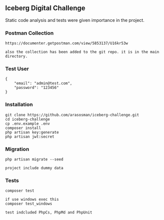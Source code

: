 ## Iceberg Digital Challenge

Static code analysis and tests were given importance in the project.

### Postman Collection
    https://documenter.getpostman.com/view/5853137/U16kr53w

    also the collection has been added to the git repo. it is in the main directory.
### Test User
    {
        "email": "admin@test.com",
        "password": "123456"
    }

    
### Installation

    git clone https://github.com/arasosman/iceberg-challenge.git
	cd iceberg-challenge
	cp .env.example .env 
    composer install
    php artisan key:generate
    php artisan jwt:secret

### Migration
    php artisan migrate --seed

    project include dummy data

### Tests
    composer test

    if use windows exec this 
    composer test_windows

    test indcluded PhpCs, PhpMd and PhpUnit
